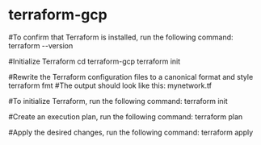 # terraform-gcp

#To confirm that Terraform is installed, run the following command:
terraform --version

#Initialize Terraform
cd terraform-gcp
terraform init

#Rewrite the Terraform configuration files to a canonical format and style
terraform fmt
#The output should look like this: mynetwork.tf

#To initialize Terraform, run the following command:
terraform init

#Create an execution plan, run the following command:
terraform plan

#Apply the desired changes, run the following command:
terraform apply
